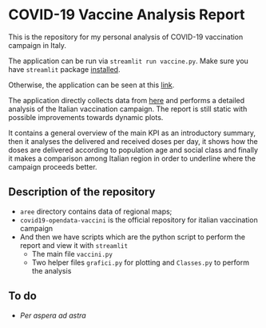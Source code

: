 # COVID-19 Vaccine Analysis Report
This is the repository for my personal analysis of COVID-19 vaccination campaign in Italy.

The application can be run via `streamlit run vaccine.py`. Make sure you have `streamlit` package [installed](https://streamlit.io/#install).

Otherwise, the application can be seen at this [link](https://share.streamlit.io/alessandrodemela/mycovid19vaccineanalysis/main/vaccine.py).

The application directly collects data from [here](https://github.com/italia/covid19-opendata-vaccini) and performs a detailed analysis 
of the Italian vaccination campaign. The report is still static with possible improvements towards 
dynamic plots.

It contains a general overview of the main KPI as an introductory summary, then it analyses
the delivered and received doses per day, it shows how the doses are delivered according to
population age and social class and finally it makes a comparison among Italian region 
in order to underline where the campaign proceeds better.


## Description of the repository
* `aree` directory contains data of regional maps;
* `covid19-opendata-vaccini` is the official repository for italian vaccination campaign
* And then we have scripts which are the python script to perform the report and view it with `streamlit`
  * The main file `vaccini.py`
  * Two helper files `grafici.py` for plotting and `Classes.py` to perform the analysis


## To do
* *Per aspera ad astra*
